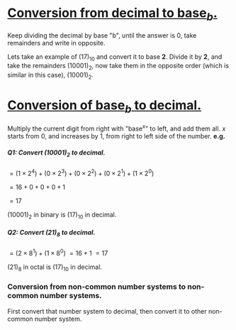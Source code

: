 # <u>Conversion from decimal to base$_b$.</u>

Keep dividing the decimal by base "b", until the answer is 0, take remainders and write in opposite.

Lets take an example of $(17)_{10}$ and convert it to base <b>2</b>.
Divide it by <b>2</b>, and take the remainders $(10001)_2$, now take them in the opposite order (which is similar in this case), $(10001)_2$.

# <u>Conversion of base$_b$ to decimal.</u>

Multiply the current digit from right with "base$^x$" to left, and add them all. $x$ starts from 0, and increases by 1, from right to left side of the number.
<b>e.g.</b>

##### Q1: Convert $(10001)_2$ to decimal.

$= (1\times2^4) + (0\times2^3) + (0\times2^2) + (0\times2^1) + (1\times2^0)$

$= 16 + 0 + 0 + 0 + 1$

$= 17$

$(10001)_2$ in binary is $(17)_{10}$ in decimal.

##### Q2: Convert $(21)_8$ to decimal.

$= (2\times8^1) + (1\times8^0)$
$= 16 + 1$
$= 17$

$(21)_8$ in octal is $(17)_{10}$ in decimal.

### Conversion from non-common number systems to non-common number systems.

First convert that number system to decimal, then convert it to other non-common number system.
